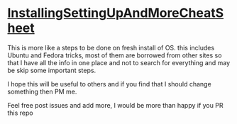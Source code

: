 # [InstallingSettingUpAndMoreCheatSheet](../blob/master/install_config_and_more_ubuntu_cheat_sheet.md)
This is more like a steps to be done on fresh install of OS.
this includes Ubuntu and Fedora tricks, most of them are borrowed
from other sites so that I have all the info in one place and not
to search for everything and may be skip some important steps.

I hope this will be useful to others and if you find that I should
change something then PM me.

Feel free post issues and add more, I would be more than happy if you PR this repo
